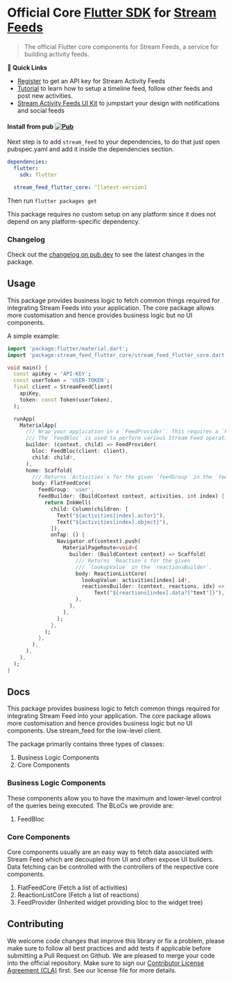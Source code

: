 # Official Core [Flutter SDK](https://getstream.io/activity-feeds/sdk/flutter/tutorial/) for [Stream Feeds](https://getstream.io/activity-feeds/)

> The official Flutter core components for Stream Feeds, a service for
> building activity feeds.

**🔗 Quick Links**

- [Register](https://getstream.io/activity-feeds/try-for-free) to get an API key for Stream Activity Feeds
- [Tutorial](https://getstream.io/activity-feeds/sdk/flutter/tutorial/) to learn how to setup a timeline feed, follow other feeds and post new activities.
- [Stream Activity Feeds UI Kit](https://getstream.io/activity-feeds/ui-kit/) to jumpstart your design with notifications and social feeds

#### Install from pub <a href="https://pub.dartlang.org/packages/stream_feed_flutter_core"><img alt="Pub" src="https://img.shields.io/pub/v/stream_feed_flutter_core.svg"></a>

Next step is to add `stream_feed` to your dependencies, to do that just open pubspec.yaml and add it inside the dependencies section. 

```yaml
dependencies:
  flutter:
    sdk: flutter

  stream_feed_flutter_core: ^[latest-version]
```

Then run `flutter packages get`

This package requires no custom setup on any platform since it does not depend on any platform-specific dependency.


### Changelog

Check out the [changelog on pub.dev](https://pub.dev/packages/stream_feed_flutter_core/changelog) to see the latest changes in the package.

## Usage

This package provides business logic to fetch common things required for integrating Stream Feeds into your application.
The core package allows more customisation and hence provides business logic but no UI components.


A simple example:

```dart
import 'package:flutter/material.dart';
import 'package:stream_feed_flutter_core/stream_feed_flutter_core.dart';

void main() {
  const apiKey = 'API-KEY';
  const userToken = 'USER-TOKEN';
  final client = StreamFeedClient(
    apiKey,
    token: const Token(userToken),
  );

  runApp(
    MaterialApp(
      /// Wrap your application in a `FeedProvider`. This requires a `FeedBloc`.
      /// The `FeedBloc` is used to perform various Stream Feed operations.
      builder: (context, child) => FeedProvider(
        bloc: FeedBloc(client: client),
        child: child!,
      ),
      home: Scaffold(
        /// Returns `Activities`s for the given `feedGroup` in the `feedBuilder`.
        body: FlatFeedCore(
          feedGroup: 'user',
          feedBuilder: (BuildContext context, activities, int index) {
            return InkWell(
              child: Column(children: [
                Text("${activities[index].actor}"),
                Text("${activities[index].object}"),
              ]),
              onTap: () {
                Navigator.of(context).push(
                  MaterialPageRoute<void>(
                    builder: (BuildContext context) => Scaffold(
                      /// Returns `Reaction`s for the given
                      /// `lookupValue` in the `reactionsBuilder`.
                      body: ReactionListCore(
                        lookupValue: activities[index].id!,
                        reactionsBuilder: (context, reactions, idx) =>
                            Text("${reactions[index].data?["text"]}"),
                      ),
                    ),
                  ),
                );
              },
            );
          },
        ),
      ),
    ),
  );
}
```

## Docs

This package provides business logic to fetch common things required for integrating Stream Feed into your application.
The core package allows more customisation and hence provides business logic but no UI components.
Use stream_feed for the low-level client.

The package primarily contains three types of classes:

1) Business Logic Components
2) Core Components

### Business Logic Components

These components allow you to have the maximum and lower-level control of the queries being executed.
The BLoCs we provide are:

1) FeedBloc

### Core Components

Core components usually are an easy way to fetch data associated with Stream Feed which are decoupled from UI and often expose UI builders.
Data fetching can be controlled with the controllers of the respective core components.

1) FlatFeedCore (Fetch a list of activities)
2) ReactionListCore (Fetch a list of reactions)
3) FeedProvider (Inherited widget providing bloc to the widget tree)

## Contributing

We welcome code changes that improve this library or fix a problem,
please make sure to follow all best practices and add tests if applicable before submitting a Pull Request on Github.
We are pleased to merge your code into the official repository.
Make sure to sign our [Contributor License Agreement (CLA)](https://docs.google.com/forms/d/e/1FAIpQLScFKsKkAJI7mhCr7K9rEIOpqIDThrWxuvxnwUq2XkHyG154vQ/viewform) first.
See our license file for more details.